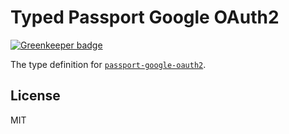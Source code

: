 # Typed Passport Google OAuth2

[![Greenkeeper badge](https://badges.greenkeeper.io/types/npm-passport-google-oauth20.svg)](https://greenkeeper.io/)

The type definition for [`passport-google-oauth2`](https://github.com/jaredhanson/passport-google-oauth2).

## License

MIT
